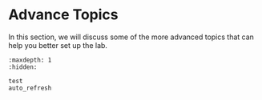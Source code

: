 # Advance Topics

In this section, we will discuss some of the more advanced topics that can help you better set up the lab.

```{toctree}
:maxdepth: 1
:hidden:

test
auto_refresh
```